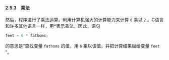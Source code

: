 #### 2.5.3　乘法

然后，程序进行了乘法运算。利用计算机强大的计算能力来计算 `6` 乘以 `2` 。C语言和许多其他语言一样，用*表示乘法。因此，语句

```c
feet = 6 * fathoms;
```

的意思是“查找变量 `fathoms` 的值，用 `6` 乘以该值，并把计算结果赋给变量 `feet` ”。

